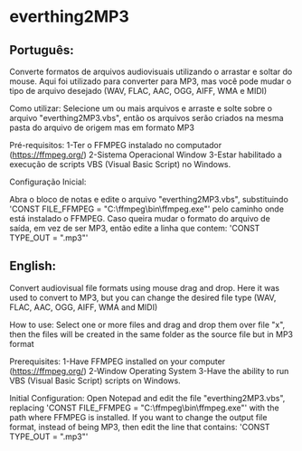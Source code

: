 # everthing2MP3
Português:
------------------
Converte formatos de arquivos audiovisuais utilizando o arrastar e soltar do mouse.
Aqui foi utilizado para converter para MP3, mas você pode mudar o tipo de arquivo desejado (WAV, FLAC, AAC, OGG, AIFF, WMA e MIDI)

Como utilizar:
Selecione um ou mais arquivos e arraste e solte sobre o arquivo "everthing2MP3.vbs", então os arquivos serão criados na mesma pasta do arquivo de origem mas em formato MP3

Pré-requisitos:
1-Ter o FFMPEG instalado no computador (https://ffmpeg.org/)
2-Sistema Operacional Window
3-Estar habilitado a execução de scripts VBS (Visual Basic Script) no Windows.

Configuração Inicial:

Abra o bloco de notas e edite o arquivo "everthing2MP3.vbs", substituindo 
'CONST FILE_FFMPEG = "C:\ffmpeg\bin\ffmpeg.exe"' pelo caminho onde está instalado o FFMPEG.
Caso queira mudar o formato do arquivo de saída, em vez de ser MP3, então edite a linha que contem: 
'CONST TYPE_OUT = ".mp3"'

English:
------------------
Convert audiovisual file formats using mouse drag and drop.
Here it was used to convert to MP3, but you can change the desired file type (WAV, FLAC, AAC, OGG, AIFF, WMA and MIDI)

How to use:
Select one or more files and drag and drop them over file "x", then the files will be created in the same folder as the source file but in MP3 format

Prerequisites:
1-Have FFMPEG installed on your computer (https://ffmpeg.org/)
2-Window Operating System
3-Have the ability to run VBS (Visual Basic Script) scripts on Windows.

Initial Configuration:
Open Notepad and edit the file "everthing2MP3.vbs", replacing 
'CONST FILE_FFMPEG = "C:\ffmpeg\bin\ffmpeg.exe"' with the path where FFMPEG is installed.
If you want to change the output file format, instead of being MP3, then edit the line that contains:
'CONST TYPE_OUT = ".mp3"'
